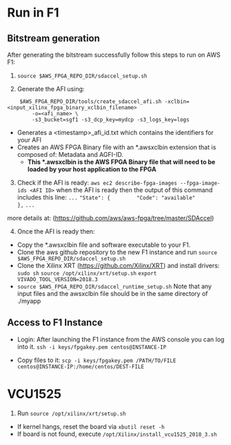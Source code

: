 
# Run in F1 #

## Bitstream generation ##
After generating the bitstream successfully follow this steps to run on AWS F1:

1. ```source $AWS_FPGA_REPO_DIR/sdaccel_setup.sh```

2. Generate the AFI using:
```
    $AWS_FPGA_REPO_DIR/tools/create_sdaccel_afi.sh -xclbin=<input_xilinx_fpga_binary_xclbin_filename> 
        -o=<afi_name> \
        -s3_bucket=sgf1 -s3_dcp_key=mydcp -s3_logs_key=logs
```

* Generates a \<timestamp\>_afi_id.txt which contains the identifiers for your AFI
* Creates an AWS FPGA Binary file with an \*.awsxclbin extension that is composed of: Metadata and AGFI-ID. 
     * **This \*.awsxclbin is the AWS FPGA Binary file that will need to be loaded by your host application to the FPGA**

3. Check if the AFI is ready:
```aws ec2 describe-fpga-images --fpga-image-ids <AFI ID>```
when the AFI is ready then the output of this command includes this line:
```...```
```"State": {```
```        "Code": "available"```
```         },```
```...```

more details at: (https://github.com/aws/aws-fpga/tree/master/SDAccel)

4. Once the AFI is ready then:
- Copy the *.awsxclbin file and software executable to your F1. 
- Clone the aws github repository to the new F1 instance and run ```source $AWS_FPGA_REPO_DIR/sdaccel_setup.sh```
- Clone the Xilinx XRT (https://github.com/Xilinx/XRT) and install drivers: 
```sudo sh``` 
```source /opt/xilinx/xrt/setup.sh```
```export VIVADO_TOOL_VERSION=2018.3```
- ```source $AWS_FPGA_REPO_DIR/sdaccel_runtime_setup.sh```
Note that any input files and the awsxclbin file should be in the same directory of ./myapp

## Access to F1 Instance ##
- Login: After launching the F1 instance from the AWS console you can log into it.
```ssh -i keys/fpgakey.pem centos@INSTANCE-IP```

- Copy files to it: ```scp -i keys/fpgakey.pem /PATH/TO/FILE centos@INSTANCE-IP:/home/centos/DEST-FILE```

# VCU1525 #

1. Run ```source /opt/xilinx/xrt/setup.sh```

- If kernel hangs, reset the board via ```xbutil reset -h```
- If board is not found, execute ```/opt/Xilinx/install_vcu1525_2018_3.sh```